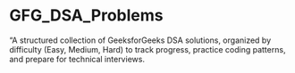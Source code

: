# GFG_DSA_Problems
“A structured collection of GeeksforGeeks DSA solutions, organized by difficulty (Easy, Medium, Hard) to track progress, practice coding patterns, and prepare for technical interviews.
